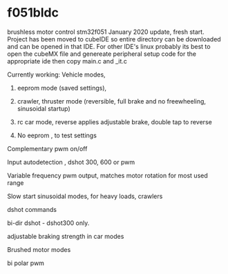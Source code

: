 # f051bldc
brushless motor control stm32f051
January 2020 update, fresh start.
Project has been moved to cubeIDE so entire directory can be downloaded and can be opened in that IDE.
For other IDE's linux probably its best to open the cubeMX file and genereate peripheral setup code for the appropriate ide then copy main.c and _it.c 

Currently working:
Vehicle modes, 
1) eeprom mode (saved settings), 
               
2) crawler, thruster mode (reversible, full brake and no freewheeling, sinusoidal startup)
               
3) rc car mode, reverse applies adjustable brake, double tap to reverse 
               
5) No eeprom , to test settings 

Complementary pwm on/off

Input autodetection , dshot 300, 600 or pwm

Variable frequency pwm output, matches motor rotation for most used range

Slow start sinusoidal modes, for heavy loads, crawlers

dshot commands

bi-dir dshot - dshot300 only.

adjustable braking strength in car modes

Brushed motor modes

bi polar pwm

